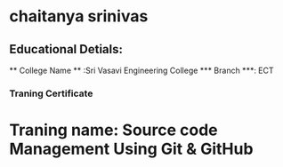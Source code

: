 # chaitanya srinivas
## Educational Detials:
** College Name ** :Sri Vasavi Engineering College
*** Branch ***: ECT
### Traning Certificate
# Traning name: Source code Management Using Git & GitHub

